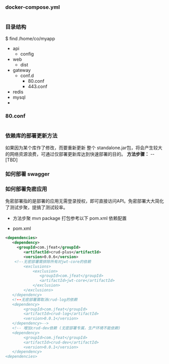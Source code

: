 ### docker-compose.yml
```
```

### 目录结构
$ find /home/co/myapp
 + api
   + config
 + web
   + dist
 + gateway
   + conf.d
     - 80.conf
     - 443.conf
 + redis
 + mysql
 + 

### 80.conf
```
```

### 依赖库的部署更新方法
如果因为某个库作了修改，而要重新更新 整个 standalone.jar包，将会产生较大的网络资源浪费，可通过仅部署更新库达到快速部署的目的。
**方法步骤：**
-- [TBD]

### 如何部署 swagger

### 如何部署免密应用
免密部署指的是部署的应用无需登录授权，即可直接访问API。免密部署大大简化了测试步聚，提搞了测试较率。
- 方法步聚
  mvn package 打包参考以下 pom.xml 依赖配置

+ pom.xml
```xml
<dependencies>
   <dependency>
     <groupId>com.jfeat</groupId>
        <artifactId>crud-plus</artifactId>
        <version>0.0.6</version>
	<!--无密部署需排除所有对jwt-core的依赖
        <exclusions>
            <exclusion>
               <groupId>com.jfeat</groupId>
               <artifactId>jwt-core</artifactId>
            </exclusion>
        </exclusions>
   </dependency>
   <!--无密部署需取消crud-log的依赖
   <dependency>
        <groupId>com.jfeat</groupId>
        <artifactId>crud-log</artifactId>
        <version>0.0.1</version>
   </dependency>-->
   <!-- 增加crud-dev依赖 (无密部署专属，生产环境不能依赖)
   <dependency>
        <groupId>com.jfeat</groupId>
        <artifactId>crud-dev</artifactId>
        <version>0.0.1</version>
   </dependency>
<dependencies>
```
  
